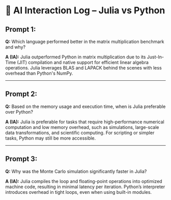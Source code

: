 
# 🤖 AI Interaction Log – Julia vs Python

## Prompt 1:
**Q:** Which language performed better in the matrix multiplication benchmark and why?

**A (IA):**
Julia outperformed Python in matrix multiplication due to its Just-In-Time (JIT) compilation and native support for efficient linear algebra operations. Julia leverages BLAS and LAPACK behind the scenes with less overhead than Python's NumPy.

---

## Prompt 2:
**Q:** Based on the memory usage and execution time, when is Julia preferable over Python?

**A (IA):**
Julia is preferable for tasks that require high-performance numerical computation and low memory overhead, such as simulations, large-scale data transformations, and scientific computing. For scripting or simpler tasks, Python may still be more accessible.

---

## Prompt 3:
**Q:** Why was the Monte Carlo simulation significantly faster in Julia?

**A (IA):**
Julia compiles the loop and floating-point operations into optimized machine code, resulting in minimal latency per iteration. Python’s interpreter introduces overhead in tight loops, even when using built-in modules.
